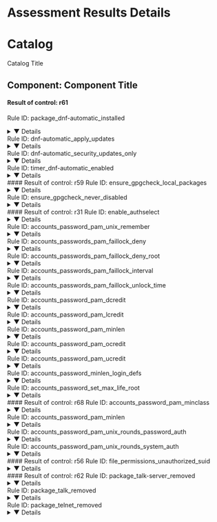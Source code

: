 # Assessment Results Details

# Catalog
Catalog Title

## Component: Component Title
#### Result of control: r61
Rule ID: package_dnf-automatic_installed
<details><summary>▼ Details</summary>
  - Subject UUID: c9350cb6-17ff-48a0-b964-4575e9e51d55
    - Title: My Comp
    - Result: fail
    - Reason:
    ```
      my reason
    ```
</details>
Rule ID: dnf-automatic_apply_updates
<details><summary>▼ Details</summary>
  - Subject UUID: 3e5ee32d-ae0f-4b12-8d00-6e5e7341d23c
    - Title: My Comp
    - Result: fail
    - Reason:
    ```
      my reason
    ```
</details>
Rule ID: dnf-automatic_security_updates_only
<details><summary>▼ Details</summary>
  - Subject UUID: 37e37f63-029d-473c-b49d-d9b869085e0b
    - Title: My Comp
    - Result: fail
    - Reason:
    ```
      my reason
    ```
</details>
Rule ID: timer_dnf-automatic_enabled
<details><summary>▼ Details</summary>
  - Subject UUID: a2aaf4ee-8f39-4c56-98d0-814f4dcfcb6a
    - Title: My Comp
    - Result: fail
    - Reason:
    ```
      my reason
    ```
</details>
#### Result of control: r59
Rule ID: ensure_gpgcheck_local_packages
<details><summary>▼ Details</summary>
  - Subject UUID: 9df891ea-f809-46f7-8a88-ceb02d188791
    - Title: My Comp
    - Result: fail
    - Reason:
    ```
      my reason
    ```
</details>
Rule ID: ensure_gpgcheck_never_disabled
<details><summary>▼ Details</summary>
  - Subject UUID: d59946cc-fd11-4789-ab56-e896951e104a
    - Title: My Comp
    - Result: fail
    - Reason:
    ```
      my reason
    ```
</details>
#### Result of control: r31
Rule ID: enable_authselect
<details><summary>▼ Details</summary>
  - Subject UUID: 0b862bd1-fee2-4d11-8d36-150957347a05
    - Title: My Comp
    - Result: fail
    - Reason:
    ```
      my reason
    ```
</details>
Rule ID: accounts_password_pam_unix_remember
<details><summary>▼ Details</summary>
  - Subject UUID: 6e53eb26-e557-4026-bf94-2c67373280c3
    - Title: My Comp
    - Result: fail
    - Reason:
    ```
      my reason
    ```
</details>
Rule ID: accounts_passwords_pam_faillock_deny
<details><summary>▼ Details</summary>
  - Subject UUID: a19ac147-b51c-4b6d-b083-f5da4c7d1e73
    - Title: My Comp
    - Result: fail
    - Reason:
    ```
      my reason
    ```
</details>
Rule ID: accounts_passwords_pam_faillock_deny_root
<details><summary>▼ Details</summary>
  - Subject UUID: 1b5a2ef7-f3da-4aff-94ea-17d54c70689c
    - Title: My Comp
    - Result: fail
    - Reason:
    ```
      my reason
    ```
</details>
Rule ID: accounts_passwords_pam_faillock_interval
<details><summary>▼ Details</summary>
  - Subject UUID: b2a28d1b-04ca-42fc-90c3-17e28755baee
    - Title: My Comp
    - Result: fail
    - Reason:
    ```
      my reason
    ```
</details>
Rule ID: accounts_passwords_pam_faillock_unlock_time
<details><summary>▼ Details</summary>
  - Subject UUID: 22fc1303-b4a9-4861-819f-bd3112cdc6ac
    - Title: My Comp
    - Result: fail
    - Reason:
    ```
      my reason
    ```
</details>
Rule ID: accounts_password_pam_dcredit
<details><summary>▼ Details</summary>
  - Subject UUID: 93cb0fa8-9968-4980-aaef-5058ceb7eff9
    - Title: My Comp
    - Result: fail
    - Reason:
    ```
      my reason
    ```
</details>
Rule ID: accounts_password_pam_lcredit
<details><summary>▼ Details</summary>
  - Subject UUID: a92c6f6e-9e2a-4e67-a79a-576ec5389507
    - Title: My Comp
    - Result: fail
    - Reason:
    ```
      my reason
    ```
</details>
Rule ID: accounts_password_pam_minlen
<details><summary>▼ Details</summary>
  - Subject UUID: 69333c4c-b205-4279-ba3a-7ed7a5c9d5c6
    - Title: My Comp
    - Result: fail
    - Reason:
    ```
      my reason
    ```
</details>
Rule ID: accounts_password_pam_ocredit
<details><summary>▼ Details</summary>
  - Subject UUID: fb278f8d-a81e-45b6-becc-736d1e8f5fe2
    - Title: My Comp
    - Result: fail
    - Reason:
    ```
      my reason
    ```
</details>
Rule ID: accounts_password_pam_ucredit
<details><summary>▼ Details</summary>
  - Subject UUID: fa1a5792-9305-4bce-9d1d-b98ea19cc256
    - Title: My Comp
    - Result: fail
    - Reason:
    ```
      my reason
    ```
</details>
Rule ID: accounts_password_minlen_login_defs
<details><summary>▼ Details</summary>
  - Subject UUID: 3460f927-9994-4a1d-b79f-81a6e74dd681
    - Title: My Comp
    - Result: fail
    - Reason:
    ```
      my reason
    ```
</details>
Rule ID: accounts_password_set_max_life_root
<details><summary>▼ Details</summary>
  - Subject UUID: 6ee05907-bda2-4b43-ab03-1347bb2d50b6
    - Title: My Comp
    - Result: error
    - Reason:
    ```
      my reason
    ```
</details>
#### Result of control: r68
Rule ID: accounts_password_pam_minclass
<details><summary>▼ Details</summary>
  - Subject UUID: 1d83a597-f3a3-48eb-be3e-b260f1083b6d
    - Title: My Comp
    - Result: fail
    - Reason:
    ```
      my reason
    ```
</details>
Rule ID: accounts_password_pam_minlen
<details><summary>▼ Details</summary>
  - Subject UUID: 69333c4c-b205-4279-ba3a-7ed7a5c9d5c6
    - Title: My Comp
    - Result: fail
    - Reason:
    ```
      my reason
    ```
</details>
Rule ID: accounts_password_pam_unix_rounds_password_auth
<details><summary>▼ Details</summary>
  - Subject UUID: bfc984a9-4c24-4c3f-9832-8594f042ddc9
    - Title: My Comp
    - Result: fail
    - Reason:
    ```
      my reason
    ```
</details>
Rule ID: accounts_password_pam_unix_rounds_system_auth
<details><summary>▼ Details</summary>
  - Subject UUID: f0886f22-462c-4f1c-8e03-29faf8e4a1ba
    - Title: My Comp
    - Result: fail
    - Reason:
    ```
      my reason
    ```
</details>
#### Result of control: r56
Rule ID: file_permissions_unauthorized_suid
<details><summary>▼ Details</summary>
  - Subject UUID: 867bcbe9-8c05-4ae4-8600-ceb5bbf21d01
    - Title: My Comp
    - Result: fail
    - Reason:
    ```
      my reason
    ```
</details>
#### Result of control: r62
Rule ID: package_talk-server_removed
<details><summary>▼ Details</summary>
  - Subject UUID: c3d04204-ef99-452c-bc7a-0b9bdfd29545
    - Title: My Comp
    - Result: error
    - Reason:
    ```
      my reason
    ```
</details>
Rule ID: package_talk_removed
<details><summary>▼ Details</summary>
  - Subject UUID: 4c941ac3-8a84-497d-8069-a124f3a22f14
    - Title: My Comp
    - Result: error
    - Reason:
    ```
      my reason
    ```
</details>
Rule ID: package_telnet_removed
<details><summary>▼ Details</summary>
  - Subject UUID: cb725bb2-dda7-4555-b068-87eeb5464f4c
    - Title: My Comp
    - Result: fail
    - Reason:
    ```
      my reason
    ```
</details>